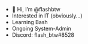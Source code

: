 - 👋 Hi, I’m @flashbtw
-  Interested in IT (obviously...)
-  Learning Bash
-  Ongoing System-Admin
-  Discord: flash_btw#8528

<!---
flashbtw/flashbtw is a ✨ special ✨ repository because its `README.md` (this file) appears on your GitHub profile.
You can click the Preview link to take a look at your changes.
--->
